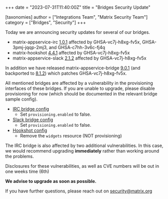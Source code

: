 +++
date = "2023-07-31T11:40:00Z"
title = "Bridges Security Update"

[taxonomies]
author = ["Integrations Team", "Matrix Security Team"]
category = ["Bridges", "Security"]
+++


Today we are announcing security updates for several of our bridges.

* matrix-appservice-irc [1.0.1](https://github.com/matrix-org/matrix-appservice-irc/releases/tag/1.0.1) affected by GHSA-vc7j-h8xg-fv5x, GHSA-3pmj-jqqp-2mj3, and GHSA-c7hh-3v6c-fj4q
* matrix-hookshot [4.4.1](https://github.com/matrix-org/matrix-hookshot/releases/tag/4.4.1) affected by GHSA-vc7j-h8xg-fv5x
* matrix-appservice-slack [2.1.2](https://github.com/matrix-org/matrix-appservice-slack/releases/tag/2.1.2) affected by GHSA-vc7j-h8xg-fv5x

In addition we have released matrix-appservice-bridge [9.0.1](https://github.com/matrix-org/matrix-appservice-bridge/releases/tag/9.0.1) (and backported to [8.1.2](https://github.com/matrix-org/matrix-appservice-bridge/releases/tag/8.1.2)) which patches GHSA-vc7j-h8xg-fv5x.

All mentioned bridges are affected by a vulnerability in the provisioning interfaces of these bridges. If you are unable to upgrade, please disable provisioning for now (which should be documented in the relevant bridge sample config). 

<!-- more -->

* [IRC bridge config](https://github.com/matrix-org/matrix-appservice-irc/blob/develop/config.sample.yaml#L520-L522)
    * Set `provisioning.enabled` to false.
* [Slack bridge config](https://github.com/matrix-org/matrix-appservice-slack/blob/a9f555308fb7485ebb1df98e6c327808915f816f/config/config.sample.yaml#L163) 
    * Set `provisioning.enabled` to false.
* [Hookshot config](https://github.com/matrix-org/matrix-hookshot/blob/main/config.sample.yml#L192)
    * Remove the `widgets` resource (NOT provisioning)

The IRC bridge is also affected by two additional vulnerabilities. In this case, we would recommend upgrading **immediately** rather than working around the problems.

Disclosures for these vulnerabilities, as well as CVE numbers will be out in one weeks time (6th)

**We advise to upgrade as soon as possible.**

If you have further questions, please reach out on [security@matrix.org](mailto:security@matrix.org)
